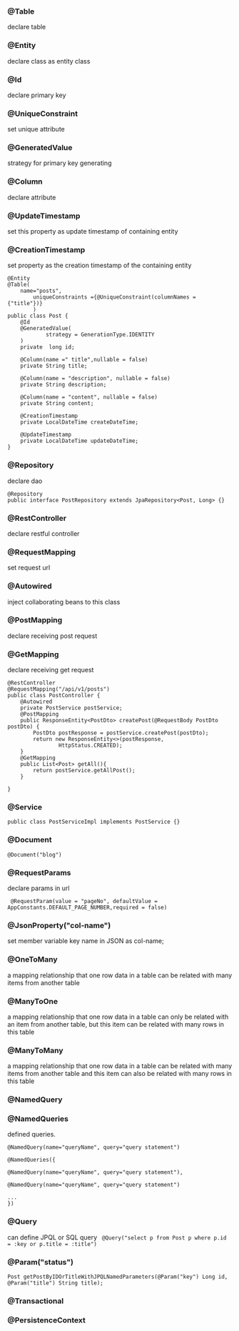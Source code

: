 ### @Table
declare table
### @Entity
declare class as entity class
### @Id
declare primary key
### @UniqueConstraint
set unique attribute
### @GeneratedValue
strategy for primary key generating
### @Column
declare attribute
### @UpdateTimestamp
set this property as update timestamp of containing entity
### @CreationTimestamp
set property as the creation timestamp of the containing entity
```angular2html
@Entity
@Table(
    name="posts",
        uniqueConstraints ={@UniqueConstraint(columnNames = {"title"})}
        )
public class Post {
    @Id
    @GeneratedValue(
            strategy = GenerationType.IDENTITY
    )
    private  long id;

    @Column(name =" title",nullable = false)
    private String title;

    @Column(name = "description", nullable = false)
    private String description;

    @Column(name = "content", nullable = false)
    private String content;

    @CreationTimestamp
    private LocalDateTime createDateTime;

    @UpdateTimestamp
    private LocalDateTime updateDateTime;
}
```
### @Repository
declare dao
```angular2html
@Repository
public interface PostRepository extends JpaRepository<Post, Long> {}
```
### @RestController
declare restful controller
### @RequestMapping
set request url
### @Autowired
inject collaborating beans to this class
### @PostMapping
declare receiving post request
### @GetMapping
declare receiving get request
```angular2html
@RestController
@RequestMapping("/api/v1/posts")
public class PostController {
    @Autowired
    private PostService postService;
    @PostMapping
    public ResponseEntity<PostDto> createPost(@RequestBody PostDto postDto) {
        PostDto postResponse = postService.createPost(postDto);
        return new ResponseEntity<>(postResponse,
                HttpStatus.CREATED);
    }
    @GetMapping
    public List<Post> getAll(){
        return postService.getAllPost();
    }

}
```
### @Service
```angular2html
public class PostServiceImpl implements PostService {}
```
### @Document
`@Document("blog")`
### @RequestParams
declare params in url

` @RequestParam(value = "pageNo", defaultValue = AppConstants.DEFAULT_PAGE_NUMBER,required = false)`

### @JsonProperty("col-name")  
set member variable key name in JSON as  col-name;
### @OneToMany
a mapping relationship that one row data in a table can be related with many items from another table

### @ManyToOne
a mapping relationship that one row data in a table can only be related with an item from another table,
but this item can be related with many rows in this table

### @ManyToMany
a mapping relationship that one row data in a table can be related with many items from another table
and this item can also be related with many rows in this table
### @NamedQuery
### @NamedQueries  
defined queries.
```
@NamedQuery(name="queryName", query="query statement")

@NamedQueries({

@NamedQuery(name="queryName", query="query statement"),

@NamedQuery(name="queryName", query="query statement")

...
})
```
### @Query 
can define JPQL or SQL query
` @Query("select p from Post p where p.id = :key or p.title = :title")`
### @Param("status")
`Post getPostByIDOrTitleWithJPQLNamedParameters(@Param("key") Long id, @Param("title") String title);`
### @Transactional

###  @PersistenceContext